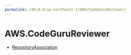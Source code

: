 ```yaml
---
permalink: /48.0.0/ap-northeast-1/AWS/CodeGuruReviewer/
---
```


# AWS.CodeGuruReviewer



* [RepositoryAssociation](RepositoryAssociation.md)